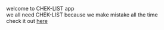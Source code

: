 welcome to CHEK-LIST app <br />
we all need CHEK-LIST because we make mistake all the time <br />
check it out [here](https://youthful-easley-4b3da0.netlify.app/) <br />
